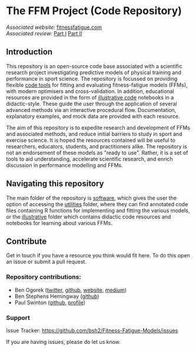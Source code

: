 # The FFM Project (Code Repository)
*Associated website:* [fitnessfatigue.com](https://fitnessfatigue.com)   
*Associated review:* [Part I](https://osf.io/preprints/sportrxiv/ap75j/) [Part II](https://osf.io/preprints/sportrxiv/5qgc2)

## Introduction

This repository is an open-source code base associated with a scientific research project investigating predictive models of physical training and performance in sport science. The repository is focussed on providing flexible [code tools](software/utilities) for fitting and evaluating fitness-fatigue models (FFMs), with modern optimisers and cross-validation. In addition, educational resources are provided in the form of [illustrative code](software/illustrative) notebooks in a didactic-style. These guide the user through the application of several advanced methods via an interactive procedural flow. Documentation, explanatory examples, and mock data are provided with each resource.

The aim of this repository is to expedite research and development of FFMs and associated methods, and reduce initial barriers to study in sport and exercise science. It is hoped the resources contained will be useful to researchers, educators, students, and practitioners alike. The repository is not an endorsement of these models as "ready to use". Rather, it is a set of tools to aid understanding, accelerate scientific research, and enrich discussion in performance modelling and FFMs.

## Navigating this repository

The main folder of the repository is [software](software), which gives the user the option of accessing the [utilities](software/utilies) folder, where they can find annotated code files containing R functions for implementing and fitting the various models, or the [illustrative](software/illustrative) folder which contains didactic code resources and notebooks for learning about various FFMs.

## Contribute

Get in touch if you have a resource you think would fit here. To do this open an issue or submit a pull request.

### Repository contributions:
- Ben Ogorek ([twitter](https://twitter.com/benogorek?lang=en), [github](https://github.com/baogorek), [website](https://www.ogorekdatasciences.com/), [medium](https://medium.com/@baogorek))
- Ben Stephens Hemingway ([github](github.com/bsh2))
- Paul Swinton ([github](github.com/p-swinton), [profile](https://www3.rgu.ac.uk/dmstaff/swinton-paul))

### Support

Issue Tracker: https://github.com/bsh2/Fitness-Fatigue-Models/issues

If you are having issues, please do let us know.
